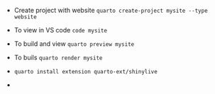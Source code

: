 * Create project with website
  `quarto create-project mysite --type website`

* To view in VS code
  `code mysite`

* To build and view
  `quarto preview mysite`

* To buils
  `quarto render mysite`

* `quarto install extension quarto-ext/shinylive`

*




